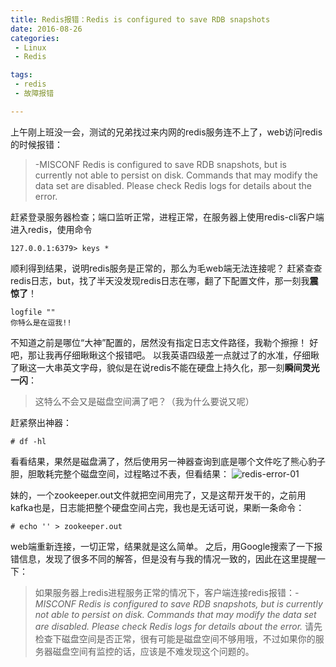 ```yaml
---
title: Redis报错：Redis is configured to save RDB snapshots
date: 2016-08-26
categories: 
 - Linux
 - Redis

tags: 
 - redis
 - 故障报错

---
```


上午刚上班没一会，测试的兄弟找过来内网的redis服务连不上了，web访问redis的时候报错：
>-MISCONF Redis is configured to save RDB snapshots, but is currently not able to persist on disk. Commands that may modify the data set are disabled. Please check Redis logs for details about the error. 

赶紧登录服务器检查；端口监听正常，进程正常，在服务器上使用redis-cli客户端进入redis，使用命令
```shell
127.0.0.1:6379> keys *
```
顺利得到结果，说明redis服务是正常的，那么为毛web端无法连接呢？
赶紧查查redis日志，but，找了半天没发现redis日志在哪，翻了下配置文件，那一刻我**震惊了**！
```
logfile ""
你特么是在逗我!!
```
不知道之前是哪位“大神”配置的，居然没有指定日志文件路径，我勒个擦擦！
好吧，那让我再仔细瞅瞅这个报错吧。
以我英语四级差一点就过了的水准，仔细瞅了瞅这一大串英文字母，貌似是在说redis不能在硬盘上持久化，那一刻**瞬间灵光一闪**：
>这特么不会又是磁盘空间满了吧？（我为什么要说又呢）

赶紧祭出神器：
```shell
# df -hl
```
看看结果，果然是磁盘满了，然后使用另一神器查询到底是哪个文件吃了熊心豹子胆，胆敢耗完整个磁盘空间，过程略过不表，但看结果：
![redis-error-01][1]

妹的，一个zookeeper.out文件就把空间用完了，又是这帮开发干的，之前用kafka也是，日志能把整个硬盘空间占完，我也是无话可说，果断一条命令：
```shell
# echo '' > zookeeper.out
```
web端重新连接，一切正常，结果就是这么简单。
之后，用Google搜索了一下报错信息，发现了很多不同的解答，但是没有与我的情况一致的，因此在这里提醒一下：
> 如果服务器上redis进程服务正常的情况下，客户端连接redis报错：*-MISCONF Redis is configured to save RDB snapshots, but is currently not able to persist on disk. Commands that may modify the data set are disabled. Please check Redis logs for details about the error.*
请先检查下磁盘空间是否正常，很有可能是磁盘空间不够用哦，不过如果你的服务器磁盘空间有监控的话，应该是不难发现这个问题的。

  [1]: http://7xvqp4.com1.z0.glb.clouddn.com/image/jpg/20160826/redis-error-01.png